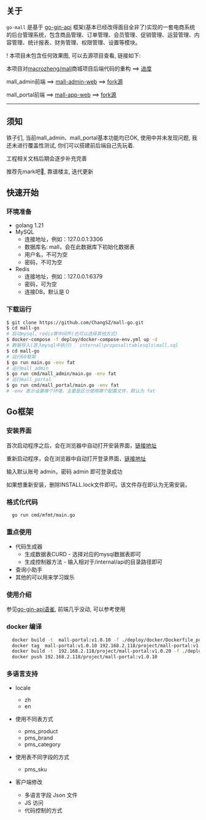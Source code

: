 ## 关于

`go-mall` 是基于 [go-gin-api](https://github.com/xinliangnote/go-gin-api) 框架(基本已经改得面目全非了)实现的一套电商系统的后台管理系统，包含商品管理、订单管理、会员管理、促销管理、运营管理、内容管理、统计报表、财务管理、权限管理、设置等模块。

! 本项目未包含任何效果图, 可以去源项目查看, 链接如下:

本项目对[macrozheng/mall](https://github.com/macrozheng/mall)商城项目后端代码的重构 ==> [进度](./note.md)

mall_admin前端 ==> [mall-admin-web](https://github.com/ChangSZ/mall-admin-web) ==> [fork源](https://github.com/macrozheng/mall-admin-web)

mall_portal前端 ==> [mall-app-web](https://github.com/ChangSZ/mall-app-web) ==> [fork源](https://github.com/macrozheng/mall-app-web)
<hr/>

## 须知
铁子们, 当前mall_admin、mall_portal基本功能均已OK, 使用中并未发现问题, 我还未进行覆盖性测试, 你们可以搭建前后端自己先玩着. 

工程相关文档后期会逐步补充完善

推荐先mark吧🤩, 靠谱楼主, 迭代更新

## 快速开始
### 环境准备
- golang 1.21
- MySQL
  - 连接地址，例如：127.0.0.1:3306
  - 数据库名: mall，会在此数据库下初始化数据表
  - 用户名，不可为空
  - 密码，不可为空
- Redis
  - 连接地址，例如：127.0.0.1:6379
  - 密码，可为空
  - 连接DB，默认是 0

### 下载运行
```bash
$ git clone https://github.com/ChangSZ/mall-go.git
$ cd mall-go
# 启动mysql、redis等中间件(也可以选择其他方式)
$ docker-compose -f deploy/docker-compose-env.yml up -d
# 数据导入(进入mysql中执行)： internal\proposal\tablesqls\mall.sql
$ cd mall-go
# 运行GO框架
$ go run main.go -env fat  
# 运行mall_admin
$ go run cmd/mall_admin/main.go -env fat
# 运行mall_portal
$ go run cmd/mall_portal/main.go -env fat
# -env 表示设置哪个环境，主要是区分使用哪个配置文件，默认为 fat
```

## Go框架
### 安装界面
首次启动程序之后，会在浏览器中自动打开安装界面，[链接地址](http://127.0.0.1:8080/render/install)

重新启动程序，会在浏览器中自动打开登录界面，[链接地址](http://127.0.0.1:8080)

输入默认账号 admin，密码 admin 即可登录成功

如果想重新安装，删除INSTALL.lock文件即可。该文件存在即认为无需安装。

### 格式化代码
```bash
  go run cmd/mfmt/main.go
```

### 重点使用
- 代码生成器
  - 生成数据表CURD - 选择对应的mysql数据表即可
  - 生成控制器方法 - 输入相对于/internal/api的目录路径即可
- 查询小助手
- 其他的可以用来学习娱乐

### 使用介绍
参见[go-gin-api语雀](https://www.yuque.com/xinliangnote/go-gin-api), 前端几乎没动, 可以参考使用


### docker 编译
```bash
  docker build -t  mall-portal:v1.0.10 -f ./deploy/docker/Dockerfile_portal .
  docker tag  mall-portal:v1.0.10 192.168.2.118/project/mall-portal:v1.0.10 
  docker build -t  192.168.2.118/project/mall-portal:v1.0.20 -f ./deploy/docker/Dockerfile_portal  .
  docker push 192.168.2.118/project/mall-portal:v1.0.10 
```


### 


### 多语言支持

- locale
  - zh
  - en 
- 使用不同表方式 
  - pms_product 
  - pms_brand
  - pms_category
- 使用表不同字段的方式
  - pms_sku 


- 客户端修改
  - 多语言字段 Json 文件
  - JS 访问 
  - 代码控制的方式 



